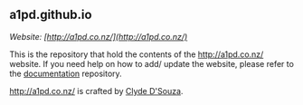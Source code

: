## a1pd.github.io
  
*Website: [http://a1pd.co.nz/](http://a1pd.co.nz/)*    
  
This is the repository that hold the contents of the http://a1pd.co.nz/ website. If you need help on how to add/ update the website,
please refer to the [documentation](https://github.com/a1pd/documentation) repository.  

http://a1pd.co.nz/ is crafted by [Clyde D'Souza](http://clydedsouza.net/).  
